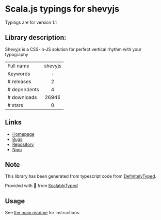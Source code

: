 
# Scala.js typings for shevyjs

Typings are for version 1.1

## Library description:
Shevyjs is a CSS-in-JS solution for perfect vertical rhythm with your typography

|                    |                 |
| ------------------ | :-------------: |
| Full name          | shevyjs |
| Keywords           | - |
| # releases         | 2 |
| # dependents       | 4 |
| # downloads        | 26946 |
| # stars            | 0 |

## Links
- [Homepage](https://github.com/kyleshevlin/shevyjs#readme)
- [Bugs](https://github.com/kyleshevlin/shevyjs/issues)
- [Repository](https://github.com/kyleshevlin/shevyjs)
- [Npm](https://www.npmjs.com/package/shevyjs)
    


## Note
This library has been generated from typescript code from [DefinitelyTyped](https://definitelytyped.org).

Provided with :purple_heart: from [ScalablyTyped](https://github.com/oyvindberg/ScalablyTyped)

## Usage
See [the main readme](../../readme.md) for instructions.


